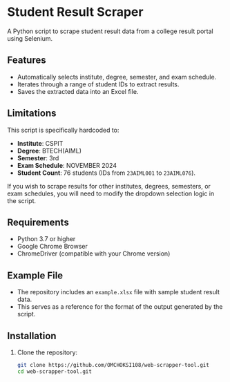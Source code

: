 # Student Result Scraper

A Python script to scrape student result data from a college result portal using Selenium.

## Features
- Automatically selects institute, degree, semester, and exam schedule.
- Iterates through a range of student IDs to extract results.
- Saves the extracted data into an Excel file.

## Limitations
This script is specifically hardcoded to:
- **Institute**: CSPIT
- **Degree**: BTECH(AIML)
- **Semester**: 3rd
- **Exam Schedule**: NOVEMBER 2024
- **Student Count**: 76 students (IDs from `23AIML001` to `23AIML076`).

If you wish to scrape results for other institutes, degrees, semesters, or exam schedules, you will need to modify the dropdown selection logic in the script.

## Requirements
- Python 3.7 or higher
- Google Chrome Browser
- ChromeDriver (compatible with your Chrome version)

## Example File
- The repository includes an `example.xlsx` file with sample student result data.
- This serves as a reference for the format of the output generated by the script.
  
## Installation
1. Clone the repository:
   ```bash
   git clone https://github.com/OMCHOKSI108/web-scrapper-tool.git
   cd web-scrapper-tool.git
   

